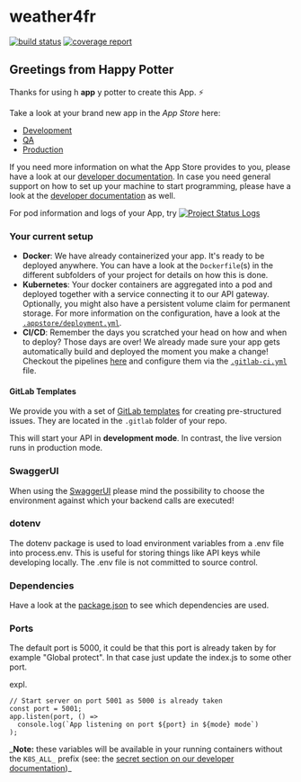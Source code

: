 # weather4fr

<!-- badges: start -->

[![build status](https://gitlab.roqs.basf.net/G55W001/weather4fr/badges/development/pipeline.svg)](https://gitlab.roqs.basf.net/G55W001/weather4fr/pipelines?scope=branches)
[![coverage report](https://gitlab.roqs.basf.net/G55W001/weather4fr/badges/development/coverage.svg)](https://gitlab.roqs.basf.net/G55W001/weather4fr/pipelines)

<!-- badges: end -->

## Greetings from Happy Potter

Thanks for using h **app** y potter to create this App. :zap:

Take a look at your brand new app in the _App Store_ here:

-   [Development](https://app-dev.roqs.basf.net/weather4fr/)
-   [QA](https://app-qa.roqs.basf.net/weather4fr/)
-   [Production](https://app.roqs.basf.net/weather4fr/)

If you need more information on what the App Store provides to you, please
have a look at our [developer documentation](https://developer.docs.basf.net/appstore/).
In case you need general support on how to set up your machine to start programming,
please have a look at the [developer documentation](https://developer.docs.basf.net/) as well.

For pod information and logs of your App, try <a href="https://app.roqs.basf.net/portal/app/26892/logs" rel="noopener noreferrer" target="_blank"><img alt="Project Status Logs" aria-hidden="" class="project-badge" src="https://app.roqs.basf.net/appstore_portal_back_end/api/apps/26892/badges/logs"></a>

### Your current setup

-   **Docker**: We have already containerized your app. It's ready to be deployed anywhere. You can have a look at the `Dockerfile`(s) in the different subfolders of your project for details on how this is done.
-   **Kubernetes**: Your docker containers are aggregated into a pod and deployed together with a service connecting it to our API gateway. Optionally, you might also have a persistent volume claim for permanent storage. For more information on the configuration, have a look at the [`.appstore/deployment.yml`](https://gitlab.roqs.basf.net/G55W001/weather4fr/-/blob/development/.appstore/deployment.yml).
-   **CI/CD**: Remember the days you scratched your head on how and when to deploy? Those days are over! We already made sure your app gets automatically build and deployed the moment you make a change! Checkout the pipelines [here](https://gitlab.roqs.basf.net/G55W001/weather4fr/pipelines?scope=branches)
    and configure them via the [`.gitlab-ci.yml`](https://gitlab.roqs.basf.net/G55W001/weather4fr/-/blob/development/.gitlab-ci.yml) file.

#### GitLab Templates

We provide you with a set of [GitLab templates](https://docs.gitlab.com/ce/user/project/description_templates.html#overview) for creating pre-structured issues. They are located in the `.gitlab` folder of your repo.

This will start your API in **development mode**. In contrast, the live version runs in production mode.

### SwaggerUI

When using the [SwaggerUI](https://developer.docs.basf.net/api/beginners/#what-are-openapi-and-swagger) please mind the possibility to choose the environment against which your backend calls are executed!

### dotenv

The dotenv package is used to load environment variables from a .env file into process.env. This is useful for storing things like API keys while developing locally. The .env file is not committed to source control.

### Dependencies

Have a look at the [package.json](package.json) to see which dependencies are used.

### Ports

The default port is 5000, it could be that this port is already taken by for example "Global protect". In that case just update the index.js to some other port.

expl.

```
// Start server on port 5001 as 5000 is already taken
const port = 5001;
app.listen(port, () =>
  console.log(`App listening on port ${port} in ${mode} mode`)
);
```

_**Note:** these variables will be available in your running containers without the `K8S_ALL_` prefix (see: the [secret section on our developer documentation](https://developer.docs.basf.net/appstore/secrets/#app-store-secret-integration))\_
